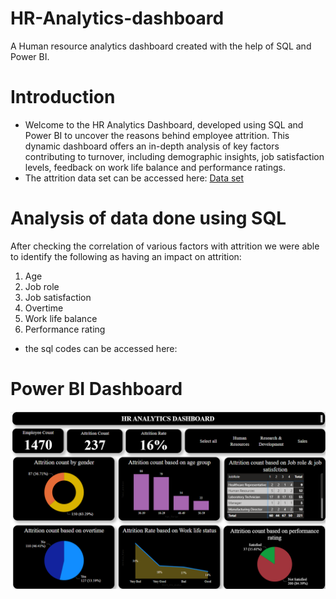 # HR-Analytics-dashboard
A Human resource analytics dashboard created with the help of SQL and Power BI.
# Introduction
* Welcome to the HR Analytics Dashboard, developed using SQL and Power BI to uncover the reasons behind employee attrition. This dynamic dashboard offers an in-depth analysis of key factors contributing to turnover, including demographic insights, job satisfaction levels, feedback on work life balance and performance ratings.
* The attrition data set can be accessed here: [Data set](https://view.officeapps.live.com/op/view.aspx?src=https%3A%2F%2Fraw.githubusercontent.com%2FGunjanUchil%2FHR-Analytics-dashboard%2Fmain%2Fattrition.xlsx&wdOrigin=BROWSELINK)

# Analysis of data done using SQL
After checking the correlation of various factors with attrition we were able to identify the following as having an impact on attrition:
1. Age
2. Job role
3. Job satisfaction
4. Overtime
5. Work life balance
6. Performance rating
* the sql codes can be accessed here:
# Power BI Dashboard
![Dasboard image](https://github.com/GunjanUchil/HR-Analytics-dashboard/blob/main/HR%20analytics%20dashboard.png)
